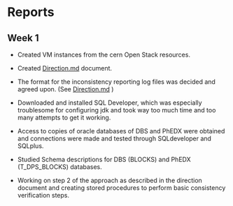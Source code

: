 # Reports

## Week 1

* Created VM instances from the cern Open Stack resources.

* Created [Direction.md](https://github.com/aerophile/DBConsistencyCheck/blob/master/Direction.md) document.

* The format for the inconsistency reporting log files was decided and agreed upon. (See [Direction.md](https://github.com/aerophile/DBConsistencyCheck/blob/master/Direction.md) )

* Downloaded and installed SQL Developer, which was especially troublesome for configuring jdk and took way too much time and too many attempts to get it working.

* Access to copies of oracle databases of DBS and PhEDX were obtained and connections were made and tested through SQLdeveloper and SQLplus.

* Studied Schema descriptions for DBS (BLOCKS) and PhEDX (T_DPS_BLOCKS) databases.   


* Working on step 2 of the approach as described in the direction document and creating stored procedures to perform basic consistency verification steps.




